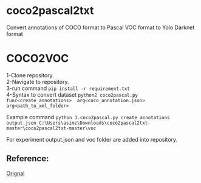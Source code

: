# coco2pascal2txt
Convert annotations of  COCO format to Pascal VOC format to Yolo Darknet format


# COCO2VOC

1-Clone repository.<br/>
2-Navigate to repository.<br/>
3-run command ```pip install -r requirement.txt```<br/>
4-Syntax to convert dataset ```python2 coco2pascal.py  func<create_annotations>  arg<coco_annotation.json>  arg<path_to_xml_folder>```<br/>

Example command ```python 1.coco2pascal.py create_annotations output.json C:\Users\asimz\Downloads\coco2pascal2txt-master\coco2pascal2txt-master\voc```<br/>

For experiment output.json and voc folder are added into repository.


## Reference: 
[Orignal](https://github.com/kriskrisliu/coco2pascal2txt)

